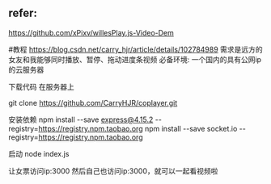 ## refer:
https://github.com/xPixv/willesPlay.js-Video-Dem

#教程
https://blog.csdn.net/carry_hjr/article/details/102784989
需求是远方的女友和我能够同时播放、暂停、拖动进度条视频
必备环境: 一个国内的具有公网ip的云服务器

下载代码
在服务器上

git clone https://github.com/CarryHJR/coplayer.git

安装依赖
npm install --save express@4.15.2  --registry=https://registry.npm.taobao.org
npm install --save socket.io --registry=https://registry.npm.taobao.org

启动
node index.js

让女票访问ip:3000 然后自己也访问ip:3000，就可以一起看视频啦
